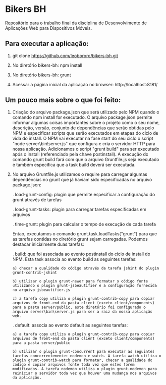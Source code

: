 # Bikers BH
Repositório para o trabalho final da disciplina de Desenvolvimento de Aplicações Web para Dispositivos Móveis.

## Para executar a aplicação:

1) git clone https://github.com/leobororo/bikers-bh.git

2) No diretório bikers-bh: npm install

3) No diretório bikers-bh: grunt

4) Acessar a página inicial da aplicação no browser: http://localhost:8181/

## Um pouco mais sobre o que foi feito:

 1) Criação do arquivo package.json que será utilizado pelo NPM quando o comando npm install for executado. O arquivo package.json permite informar algumas coisas importantes sobre o projeto como o seu nome, descrição, versão, conjunto de dependências que serão obtidas pelo NPM e especificar scripts que serão executados em etapas do ciclo de vida do install. O NPM vai executar na fase start do seu ciclo o script "node server\bin\server.js" que configura e cria o servidor HTTP para nossa aplicação. Adicionamos o script "grunt build" para ser executado após o install (referenciado pela chave postinstall). A execução do comando grunt build fará com que o arquivo Gruntfile.js seja executado e também especifica que a task build deverá ser executada.

 2) No arquivo Gruntfile.js utilizamos o require para carregar algumas dependências no grunt que já haviam sido especificadas no arquivo package.json:

 	. load-grunt-config: plugin que permite especificar a configuração do grunt através de tarefas

	. load-grunt-tasks: plugin para carregar tarefas especificadas em arquivos

	. time-grunt: plugin para calcular o tempo de execução de cada tarefa

	Entao, executamos o comando grunt.task.loadTasks("grunt") para que as tarefas contidas no diretório grunt sejam carregadas. Podemos destacar inicialmente duas tarefas:

	. build: que foi associada ao evento postinstall do ciclo de install do NPM. Esta task associa ao evento build as seguintes tarefas:

		a) checar a qualidade do código através da tarefa jshint do plugin grunt-contrib-jshint

		b) utilizar o plugin grunt-newer para formatar o código fonte utilizando o plugin grunt-jsbeautifier e a configuração fornecida no arquivo jsbeautifier.js

		c) a tarefa copy utiliza o plugin grunt-contrib-copy para copiar arquivos de front-end da pasta client (exceto client/components) para a pasta server/public, este diretório foi configurado o arquivo server\bin\server.js para ser a raiz da nossa aplicação web.

	. default: associa ao evento default as seguintes tarefas:

		a) a tarefa copy utiliza o plugin grunt-contrib-copy para copiar arquivos de front-end da pasta client (exceto client/components) para a pasta server/public

		b) utilizar o plugin grunt-concurrent para executar as seguintes tarefas concorrentemente: nodemon e watch. A tarefa watch utiliza o plugin grunt-contrib-watch para formatar, checar a qualidade do código e copiar arquivos fonte toda vez que estes forem modificados. A tarefa nodemon utiliza o plugin grunt-nodemon para reiniciar o servidor toda vez que houver uma mudança nos arquivos da aplicação.
